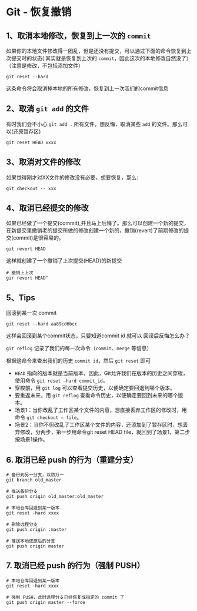 # Git - 恢复撤销

## 1、取消本地修改，恢复到上一次的 `commit`

如果你的本地文件修改得一团乱，但是还没有提交，可以通过下面的命令恢复到上次提交时的状态\( 其实就是恢复到上次的 `commit`，因此这次的本地修改自然没了）（注意是修改，不包括添加文件）

```text
git reset --hard
```

这条命令将会取消掉本地的所有修改，恢复到上一次我们的commit信息

## 2、取消 `git add` 的文件

有时我们会不小心 `git add .` 所有文件，想反悔，取消某些 `add` 的文件。那么可以\(还原暂存区\)

```text
git reset HEAD xxxx
```

## 3、取消对文件的修改

如果觉得刚才对XX文件的修改没有必要，想要恢复，那么:

```text
git checkout -- xxx
```

## 4、取消已经提交的修改

如果已经做了一个提交\(commit\),并且马上后悔了。那么可以创建一个新的提交，在新提交里撤销老的提交所做的修改创建一个新的，撤销\(revert\)了前期修改的提交\(commit\)是很容易的。

```text
git revert HEAD
```

这样就创建了一个撤销了上次提交\(HEAD\)的新提交

```text
# 撤销上上次
gir revert HEAD^
```

## 5、Tips

回滚到某一次 commit

```text
git reset --hard aa89cd6bcc
```

这样会回滚到某个commit状态，只要知道commit id 就可以 回滚后反悔怎么办？

`git reflog` 记录了我们的每一次命令（`commit`、`merge` 等信息）

根据这命令来查出我们的历史 `commit id`，然后 `git reset` 即可

* `HEAD` 指向的版本就是当前版本，因此，Git允许我们在版本的历史之间穿梭，使用命令 `git reset –hard commit_id`。
* 穿梭前，用 `git log` 可以查看提交历史，以便确定要回退到哪个版本。
* 要重返未来，用 `git reflog` 查看命令历史，以便确定要回到未来的哪个版本。
* 场景1：当你改乱了工作区某个文件的内容，想直接丢弃工作区的修改时，用命令 `git checkout – file`。
* 场景2：当你不但改乱了工作区某个文件的内容，还添加到了暂存区时，想丢弃修改，分两步，第一步用命令git reset HEAD file，就回到了场景1，第二步按场景1操作。

## 6. 取消已经 push 的行为（重建分支）

```text
# 备份到另一分支，以防万一
git branch old_master

# 推送备份分支
git push origin old_master:old_master

# 本地仓库回退到某一版本
git reset -hard xxxx

# 删除远程分支
git push origin :master

# 推送本地还原后的分支
git push origin master
```

## 7. 取消已经 push 的行为（强制 PUSH）

```text
# 本地仓库回退到某一版本
git reset -hard xxxx

# 强制 PUSH，此时远程分支已经恢复成指定的 commit 了
git push origin master --force
```

